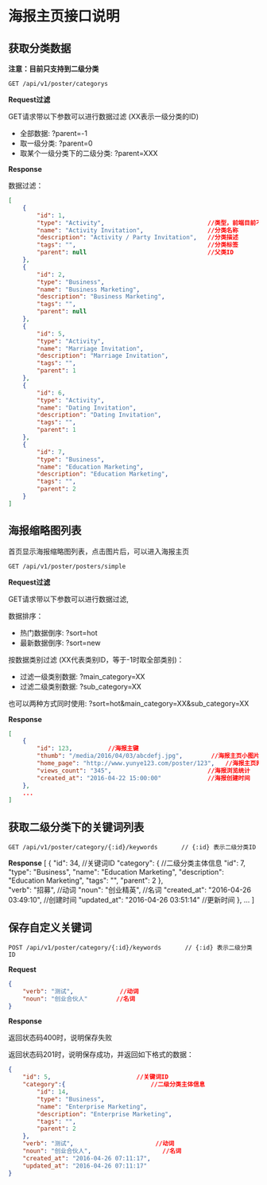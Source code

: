 # 海报主页接口说明

## 获取分类数据

**注意：目前只支持到二级分类**


    GET /api/v1/poster/categorys

**Request过滤**

GET请求带以下参数可以进行数据过滤 (XX表示一级分类的ID)

* 全部数据: ?parent=-1
* 取一级分类: ?parent=0
* 取某个一级分类下的二级分类: ?parent=XXX


**Response**

数据过滤：

```json
[
    {
        "id": 1,
        "type": "Activity",                             //类型，前端目前不需要取此值
        "name": "Activity Invitation",                  //分类名称
        "description": "Activity / Party Invitation",   //分类描述
        "tags": "",                                     //分类标签
        "parent": null                                  //父类ID
    },
    {
        "id": 2,
        "type": "Business",
        "name": "Business Marketing",
        "description": "Business Marketing",
        "tags": "",
        "parent": null
    },
    {
        "id": 5,
        "type": "Activity",
        "name": "Marriage Invitation",
        "description": "Marriage Invitation",
        "tags": "",
        "parent": 1
    },
    {
        "id": 6,
        "type": "Activity",
        "name": "Dating Invitation",
        "description": "Dating Invitation",
        "tags": "",
        "parent": 1
    },
    {
        "id": 7,
        "type": "Business",
        "name": "Education Marketing",
        "description": "Education Marketing",
        "tags": "",
        "parent": 2
    }
]
```


## 海报缩略图列表

首页显示海报缩略图列表，点击图片后，可以进入海报主页


    GET /api/v1/poster/posters/simple
    
**Request过滤**

GET请求带以下参数可以进行数据过滤, 

数据排序：

* 热门数据倒序: ?sort=hot
* 最新数据倒序: ?sort=new

按数据类别过滤 (XX代表类别ID，等于-1时取全部类别)：

* 过滤一级类别数据: ?main_category=XX   
* 过滤二级类别数据: ?sub_category=XX 


也可以两种方式同时使用: ?sort=hot&main_category=XX&sub_category=XX


**Response**
```json
[
    {
        "id": 123,          //海报主键
        "thumb": "/media/2016/04/03/abcdefj.jpg",        //海报主页小图片
        "home_page": "http://www.yunye123.com/poster/123",   //海报主页网址
        "views_count": "345",                           //海报浏览统计
        "created_at": "2016-04-22 15:00:00"             //海报创建时间
    },
    ...
]
```


## 获取二级分类下的关键词列表

    GET /api/v1/poster/category/{:id}/keywords　　　　// {:id} 表示二级分类ID
    
**Response**
[
    {
        "id": 34,                           //关键词ID
        "category": {                               //二级分类主体信息
            "id": 7,
            "type": "Business",
            "name": "Education Marketing",
            "description": "Education Marketing",
            "tags": "",
            "parent": 2
        },          
        "verb": "招募",                            //动词
        "noun": "创业精英",                          //名词
        "created_at": "2016-04-26 03:49:10",        //创建时间
        "updated_at": "2016-04-26 03:51:14"         //更新时间
    },
    ...
]


## 保存自定义关键词

    POST /api/v1/poster/category/{:id}/keywords　　　　// {:id} 表示二级分类ID
    
**Request**
```json
{
    "verb": "测试",             //动词
    "noun": "创业合伙人"        //名词
}
```

**Response**

返回状态码400时，说明保存失败

返回状态码201时，说明保存成功，并返回如下格式的数据：

```json
{
    "id": 5,                        //关键词ID
    "category":{                        //二级分类主体信息
        "id": 14,
        "type": "Business",
        "name": "Enterprise Marketing",
        "description": "Enterprise Marketing",
        "tags": "",
        "parent": 2
    },
    "verb": "测试",                       //动词
    "noun": "创业合伙人",                    //名词
    "created_at": "2016-04-26 07:11:17",
    "updated_at": "2016-04-26 07:11:17"
}
```